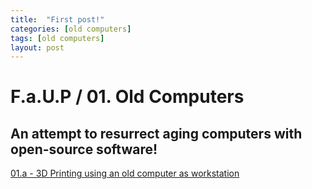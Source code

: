 ```yaml
---
title:  "First post!"
categories: [old computers]
tags: [old computers]
layout: post
---
```


# F.a.U.P / 01. Old Computers
## An attempt to resurrect aging computers with open-source software!

[01.a - 3D Printing using an old computer as workstation](01a_3dprint.md)